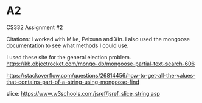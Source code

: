 # A2
CS332 Assignment #2

Citations: I worked with Mike, Peixuan and Xin. I also used the mongoose documentation to see what methods I could use.

I used these site for the general election problem.
https://kb.objectrocket.com/mongo-db/mongoose-partial-text-search-606

https://stackoverflow.com/questions/26814456/how-to-get-all-the-values-that-contains-part-of-a-string-using-mongoose-find

slice:
https://www.w3schools.com/jsref/jsref_slice_string.asp
